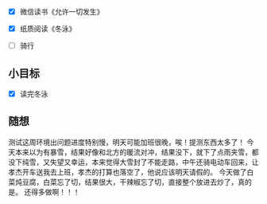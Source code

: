 - [x] 微信读书《允许一切发生》
- [x] 纸质阅读《冬泳》
- [ ] 骑行


## 小目标
- [x] 读完冬泳
## 随想
测试这周环境出问题进度特别慢，明天可能加班很晚，唉！提测东西太多了！
今天本来以为有暴雪，结果好像和北方的暖流对冲，结果没下，就下了点雨夹雪，都没下纯雪，又失望又幸运，本来觉得大雪封了不能走路，中午还骑电动车回来，让孝杰开车送我去上班，孝杰的打算也落空了，他说应该明天请假的。
今天做了白菜炖豆腐，白菜忘了切，结果很大，干辣椒忘了切，直接整个放进去炒了，真的是。
还得多做啊！！！